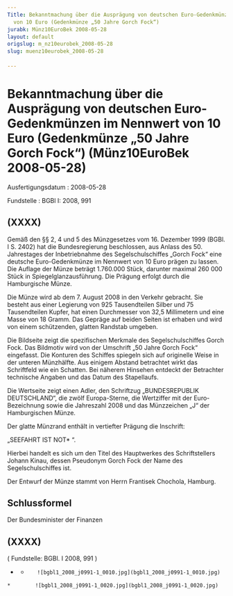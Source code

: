 ```yaml
---
Title: Bekanntmachung über die Ausprägung von deutschen Euro-Gedenkmünzen im Nennwert
  von 10 Euro (Gedenkmünze „50 Jahre Gorch Fock“)
jurabk: Münz10EuroBek 2008-05-28
layout: default
origslug: m_nz10eurobek_2008-05-28
slug: muenz10eurobek_2008-05-28

---
```


# Bekanntmachung über die Ausprägung von deutschen Euro-Gedenkmünzen im Nennwert von 10 Euro (Gedenkmünze „50 Jahre Gorch Fock“) (Münz10EuroBek 2008-05-28)

Ausfertigungsdatum
:   2008-05-28

Fundstelle
:   BGBl I: 2008, 991


## (XXXX)

Gemäß den §§ 2, 4 und 5 des Münzgesetzes vom 16. Dezember 1999 (BGBl. I S. 2402) hat die Bundesregierung beschlossen, aus Anlass des 50. Jahrestages der Inbetriebnahme des Segelschulschiffes „Gorch Fock“ eine deutsche Euro-Gedenkmünze im Nennwert von 10 Euro prägen zu lassen. Die Auflage der Münze beträgt 1.760.000 Stück, darunter maximal 260 000 Stück in Spiegelglanzausführung. Die Prägung erfolgt durch die Hamburgische Münze.

Die Münze wird ab dem 7. August 2008 in den Verkehr gebracht. Sie besteht aus einer Legierung von 925 Tausendteilen Silber und 75 Tausendteilen Kupfer, hat einen Durchmesser von 32,5 Millimetern und eine Masse von 18 Gramm. Das Gepräge auf beiden Seiten ist erhaben und wird von einem schützenden, glatten Randstab umgeben.

Die Bildseite zeigt die spezifischen Merkmale des Segelschulschiffes Gorch Fock. Das Bildmotiv wird von der Umschrift „50 Jahre Gorch Fock“ eingefasst. Die Konturen des Schiffes spiegeln sich auf originelle Weise in der unteren Münzhälfte. Aus einigem Abstand betrachtet wirkt das Schriftfeld wie ein Schatten. Bei näherem Hinsehen entdeckt der Betrachter technische Angaben und das Datum des Stapellaufs.

Die Wertseite zeigt einen Adler, den Schriftzug „BUNDESREPUBLIK DEUTSCHLAND“, die zwölf Europa-Sterne, die Wertziffer mit der Euro-Bezeichnung sowie die Jahreszahl 2008 und das Münzzeichen „J“ der Hamburgischen Münze.

Der glatte Münzrand enthält in vertiefter Prägung die Inschrift:

„SEEFAHRT IST NOT*             “.

Hierbei handelt es sich um den Titel des Hauptwerkes des Schriftstellers Johann Kinau, dessen Pseudonym Gorch Fock der Name des Segelschulschiffes ist.

Der Entwurf der Münze stammt von Herrn Frantisek Chochola, Hamburg.


## Schlussformel

Der Bundesminister der Finanzen


## (XXXX)

( Fundstelle: BGBl. I 2008, 991 )

*    *        ![bgbl1_2008_j0991-1_0010.jpg](bgbl1_2008_j0991-1_0010.jpg)
    *        ![bgbl1_2008_j0991-1_0020.jpg](bgbl1_2008_j0991-1_0020.jpg)


